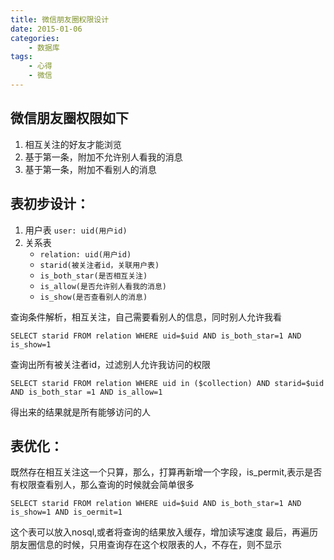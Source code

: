 ```yaml
---
title: 微信朋友圈权限设计
date: 2015-01-06
categories: 
    - 数据库
tags: 
    - 心得
    - 微信
---
```



## 微信朋友圈权限如下

1. 相互关注的好友才能浏览
2. 基于第一条，附加不允许别人看我的消息
3. 基于第一条，附加不看别人的消息


## 表初步设计：

1. 用户表 `user: uid(用户id)`
2. 关系表 
    * `relation: uid(用户id)` 
    * `starid(被关注者id，关联用户表)`  
    * `is_both_star(是否相互关注)`   
    * `is_allow(是否允许别人看我的消息)`  
    * `is_show(是否查看别人的消息)`
    
查询条件解析，相互关注，自己需要看别人的信息，同时别人允许我看

`SELECT starid FROM relation WHERE uid=$uid AND is_both_star=1 AND is_show=1`

查询出所有被关注者id，过滤别人允许我访问的权限

`SELECT starid FROM relation WHERE uid in ($collection) AND starid=$uid AND is_both_star =1 AND is_allow=1`

得出来的结果就是所有能够访问的人
   
## 表优化：

既然存在相互关注这一个只算，那么，打算再新增一个字段，is_permit,表示是否有权限查看别人，那么查询的时候就会简单很多

`SELECT starid FROM relation WHERE uid=$uid AND is_both_star=1 AND is_show=1 AND is_oermit=1`

这个表可以放入nosql,或者将查询的结果放入缓存，增加读写速度
最后，再遍历朋友圈信息的时候，只用查询存在这个权限表的人，不存在，则不显示